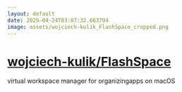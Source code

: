 ```yaml
---
layout: default
date: 2025-04-24T03:07:32.663794
image: assets/wojciech-kulik_FlashSpace_cropped.png
---
```


# [wojciech-kulik/FlashSpace](https://github.com/wojciech-kulik/FlashSpace)

virtual workspace manager for organizingapps on macOS
